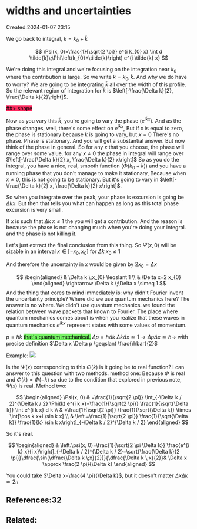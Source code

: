 # widths and uncertainties
Created:2024-01-07 23:15

We go back to integral, $k=k_{0}+\tilde{k}$

$$
\Psi(x, 0)=\frac{1}{\sqrt{2 \pi}} e^{i k_{0} x} \int d \tilde{k}\;\Phi\left(k_{0}+\tilde{k}\right) e^{i \tilde{k} x}
$$

We're doing this integral and we're focusing on the integration near $k_{0}$ where the contribution is large. So we write $k=k_{0}, \tilde{k}$. And why we do have to worry? We are going to be integrating $\tilde{k}$ all over the width of this profile. So the relevant region of integration for $\tilde{k}$ is $\left[-\frac{\Delta k}{2}, \frac{\Delta k}{2}\right]$.

<mark style="background: #FF2C61;">##> shape</mark>

Now as you vary this $\tilde{k}$, you're going to vary the phase $\left(e^{i \tilde{k} x}\right)$. And as the phase changes, well, there's some effect on $e^{i \tilde{k} x}$, But if $x$ is equal to zero, the phase is stationary because $\tilde{k}$ is going to vary, but $x=0$ There's no phase. Phase is stationary. And you will get a substantial answer.
But now think of the phase in general. So for any $x$ that you choose, the phase will range over some value.
for any $x \neq 0$ the phase in integral will range over $\left[-\frac{\Delta k}{2} x, \frac{\Delta k}{2} x\right]$
So as you do the integral, you have a nice, real, smooth function $(\Phi(k_0+\tilde{k}))$ and you have a running phase that you don't manage to make it stationary, Because when $x \neq 0$, this is not going to be stationary. But it's going to vary in $\left[-\frac{\Delta k}{2} x, \frac{\Delta k}{2} x\right]$.

So when you integrate over the peak, your phase is excursion is going be $\Delta kx$. But then that tells you what can happen as long as this total phase excursion is very small.

If $x$ is such that $\Delta k\;x\leqslant 1$ the you will get a contribution. And the reason is because the phase is not changing much when you're doing your integral. and the phase is not killing it.

Let's just extract the final conclusion from this thing. So $\Psi(x, 0)$ will be sizable in an interval $x \in\left[-x_{0}, x_{0}\right]$ for $\Delta k \;x_{0} \leqslant 1$

And therefore the uncertainty in $x$ would be given by $2 x_{0}=\Delta x$

$$
\begin{aligned}
& \Delta k \;x_{0} \leqslant 1 \\
& \Delta x=2 x_{0}
\end{aligned} \rightarrow \Delta k \;\Delta x \simeq 1
$$
And the thing that cores to mind immediately is: why didn't Fourier invent the uncertainty principle? Where did we use quantum mechanics here? The answer is no where. We didn't use quantum mechanics. we found the relation between wave packets that known to Fourier. The place where quantum mechanics comes about is when you realize that these waves in quantum mechanics $e^{i k x}$ represent states with some values of momentum.


$p=\hbar k$ <mark style="background: #2BE611A6;">that's quantum mechanical.</mark>
$\Delta p=\hbar \Delta k$
$\Delta k \Delta x \simeq 1$$\rightarrow \Delta p \Delta x \simeq \hbar \rightarrow$ with precise definition $\Delta x \Delta p \geqslant \frac{\hbar}{2}$

Example:
![](https://cdn.mathpix.com/cropped/2025_05_25_bd0e6128820210cf1785g-4.jpg?height=231&width=622&top_left_y=1305&top_left_x=627)

Is the $\Psi(x)$ corresponding to this $\Phi(k)$ is it going be to real function? I can answer to this question with two methods. method one: Because $\Phi$ is real and $\Phi(k)=\Phi(-k)$ so due to the condition that explored in previous note, $\Psi(x)$ is real. Method two:

$$
\begin{aligned}
\Psi(x, 0) & =\frac{1}{\sqrt{2 \pi}} \int_{-\Delta k / 2}^{\Delta k / 2} \Phi(k) e^{i k x}=\frac{1}{\sqrt{2 \pi}} \frac{1}{\sqrt{\Delta k}} \int e^{i k x} d k \\
& =\frac{1}{\sqrt{2 \pi}} \frac{1}{\sqrt{\Delta k}} \times \int[\cos k x+i \sin k x] \\
& \left.=\frac{1}{\sqrt{2 \pi}} \frac{1}{\sqrt{\Delta k}} \frac{1}{k} \sin k x\right]_{-\Delta k / 2}^{\Delta k / 2}
\end{aligned}
$$

So it's real.

$$
\begin{aligned}
& \left.\psi(x, 0)=\frac{1}{\sqrt{2 \pi \Delta k}} \frac{e^{i k} x}{i x}\right]_{-\Delta k / 2}^{\Delta k / 2}=\sqrt{\frac{\Delta k}{2 \pi}}\dfrac{\sin(\dfrac{\Delta k \;x}{2})}{\dfrac{\Delta k \;x}{2}}&
 \Delta x \approx \frac{2 \pi}{\Delta k}
\end{aligned}
$$

You could take $\Delta x=\frac{4 \pi}{\Delta k}$, but it doesn't matter $\Delta x \Delta k \simeq 2 \pi$


## References:32

## Related:


